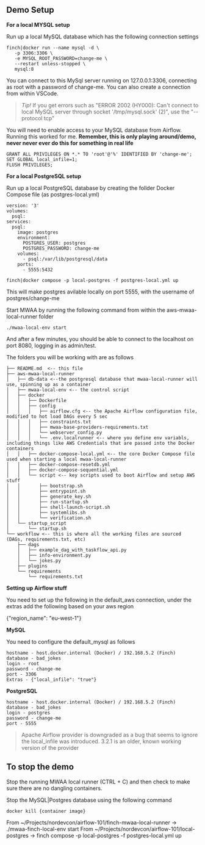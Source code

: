 ## Demo Setup

**For a local MYSQL setup**

Run up a local MySQL database which has the following connection settings

```
finch|docker run --name mysql -d \
   -p 3306:3306 \
   -e MYSQL_ROOT_PASSWORD=change-me \
   --restart unless-stopped \
   mysql:8
```

You can connect to this MySql server running on 127.0.0.1:3306, connecting as root with a password of change-me. You can also create a connection from within VSCode.

> *Tip!* If you get errors such as "ERROR 2002 (HY000): Can't connect to local MySQL server through socket '/tmp/mysql.sock' (2)", use the "--protocol tcp" 

You will need to enable access to your MySQL database from Airflow. Running this worked for me. **Remember, this is only playing around/demo, never never ever do this for something in real life**

```
GRANT ALL PRIVILEGES ON *.* TO 'root'@'%' IDENTIFIED BY 'change-me';
SET GLOBAL local_infile=1;
FLUSH PRIVILEGES;
```

**For a local PostgreSQL setup**

Run up a local PostgreSQL database by creating the follder Docker Compose file (as postgres-local.yml)

```
version: '3'
volumes:
  psql:
services:
  psql:
    image: postgres
    environment:
      POSTGRES_USER: postgres
      POSTGRES_PASSWORD: change-me
    volumes:
      - psql:/var/lib/postgresql/data 
    ports:
      - 5555:5432
```

```
finch|docker compose -p local-postgres -f postgres-local.yml up
```

This will make postgres avilable locally on port 5555, with the username of postgres/change-me


Start MWAA by running the following command from within the aws-mwaa-local-runner folder

```
./mwaa-local-env start
```

And after a few minutes, you should be able to connect to the localhost on port 8080, logging in as admin/test.

The folders you will be working with are as follows

```
├── README.md  <-- this file
├── aws-mwaa-local-runner
│   ├── db-data <--the postgresql database that mwaa-local-runner will use, spinning up as a container
│   ├── mwaa-local-env <-- the control script
│   ├── docker
│   │   ├── Dockerfile
│   │   ├── config
│   │   │   ├── airflow.cfg <-- the Apache Airflow configuration file, modified to hot load DAGs every 5 sec
│   │   │   ├── constraints.txt
│   │   │   ├── mwaa-base-providers-requirements.txt
│   │   │   └── webserver_config.py
│   │   │   └── .env.localrunner <-- where you define env variabls, including things like AWS Credentials that are passed into the Docker containers
│   │   ├── docker-compose-local.yml <-- the core Docker Compose file used when starting a local mwaa-local-runner
│   │   ├── docker-compose-resetdb.yml
│   │   ├── docker-compose-sequential.yml
│   │   └── script <-- key scripts used to boot Airflow and setup AWS stuff
│   │       ├── bootstrap.sh
│   │       ├── entrypoint.sh
│   │       ├── generate_key.sh
│   │       ├── run-startup.sh
│   │       ├── shell-launch-script.sh
│   │       ├── systemlibs.sh
│   │       └── verification.sh
│   └── startup_script
│       └── startup.sh
└── workflow <-- this is where all the working files are sourced (DAGs, requirements.txt, etc)
    ├── dags
    │   ├── example_dag_with_taskflow_api.py
    │   ├── info-environment.py
    │   └── jokes.py
    ├── plugins
    └── requirements
        └── requirements.txt
```

**Setting up Airflow stuff**

You need to set up the following in the default_aws connection, under the extras add the following based on your aws region

{"region_name": "eu-west-1"}

**MySQL**

You need to configure the default_mysql as follows

```
hostname - host.docker.internal (Docker) / 192.168.5.2 (Finch)
database - bad_jokes
login - root
password - change-me
port - 3306
Extras - {"local_infile": "true"}
```

**PostgreSQL**

```
hostname - host.docker.internal (Docker) / 192.168.5.2 (Finch)
database - bad_jokes
login - postgres
password - change-me
port - 5555

```

> Apache Airflow provider is downgraded as a bug that seems to ignore the local_infile was introduced. 3.2.1 is an older, known working version of the provider

## To stop the demo

Stop the running MWAA local runner (CTRL + C) and then check to make sure there are no dangling containers.

Stop the MySQL|Postgres database using the following command

```
docker kill {container image}
```



From ~/Projects/nordevcon/airflow-101/finch-mwaa-local-runner ->  ./mwaa-finch-local-env start
From ~/Projects/nordevcon/airflow-101/local-postgres -> finch compose -p local-postgres -f postgres-local.yml up
